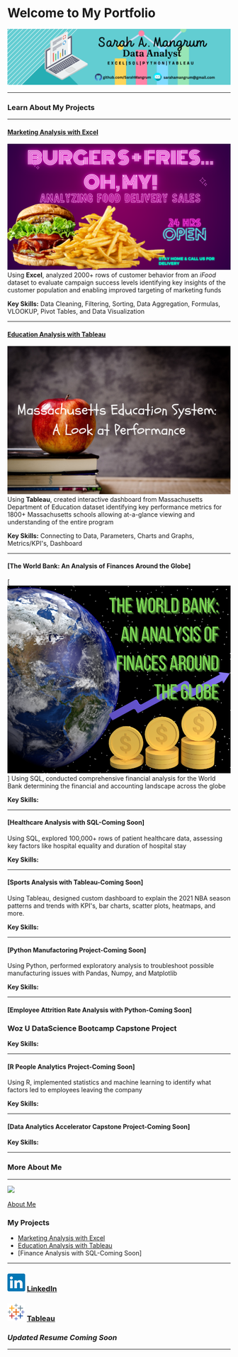 # Welcome to My Portfolio

[<img src="images/linkedinbanner.png?raw=true"/>](https://www.linkedin.com/in/sarahamangrum/)

---

### Learn About My Projects

---
#### [Marketing Analysis with Excel](https://www.linkedin.com/pulse/burgers-friesoh-my-look-food-delivery-sales-sarah-mangrum/)
[<img src="images/DoorDash.png?raw=true"/>](https://www.linkedin.com/pulse/burgers-friesoh-my-look-food-delivery-sales-sarah-mangrum/)
Using **Excel**, analyzed 2000+ rows of customer behavior from an *iFood* dataset to evaluate campaign success levels identifying key insights of the customer population and enabling improved targeting of marketing funds

**Key Skills:**  Data Cleaning, Filtering, Sorting, Data Aggregation, Formulas, VLOOKUP, Pivot Tables, and Data Visualization


---
#### [Education Analysis with Tableau](https://www.linkedin.com/pulse/massachusetts-education-system-review-sarah-mangrum/)
[<img src="images/Schoolbell.png?raw=true"/>](https://www.linkedin.com/pulse/massachusetts-education-system-review-sarah-mangrum/)
Using **Tableau**, created interactive dashboard from Massachusetts Department of Education dataset identifying key performance metrics for 1800+ Massachusetts schools allowing at-a-glance viewing and understanding of the entire program 

**Key Skills:**  Connecting to Data, Parameters, Charts and Graphs, Metrics/KPI's, Dashboard


---
#### [The World Bank: An Analysis of Finances Around the Globe]
[<img src="images/Earth Hour (Facebook Post).png?raw=true"/>]
Using SQL, conducted comprehensive financial analysis for the World Bank determining the financial and accounting landscape across the globe 

**Key Skills:**


---
#### [Healthcare Analysis with SQL-Coming Soon]
Using SQL, explored 100,000+ rows of patient healthcare data, assessing key factors like hospital equality and duration of hospital stay

**Key Skills:**


---
#### [Sports Analysis with Tableau-Coming Soon]
Using Tableau, designed custom dashboard to explain the 2021 NBA season patterns and trends with KPI's, bar charts, scatter plots, heatmaps, and more.

**Key Skills:**


---
#### [Python Manufactoring Project-Coming Soon]
Using Python, performed exploratory analysis to troubleshoot possible manufacturing issues with Pandas, Numpy, and Matplotlib

**Key Skills:**

---
#### [Employee Attrition Rate Analysis with Python-Coming Soon]
### Woz U DataScience Bootcamp Capstone Project

**Key Skills:**


---
#### [R People Analytics Project-Coming Soon]
Using R, implemented statistics and machine learning to identify what factors led to employees leaving the company

**Key Skills:**


---
#### [Data Analytics Accelerator Capstone Project-Coming Soon]

**Key Skills:**


---

### More About Me 
---

[<img src="images/AboutMeCollage.png?raw=true"/>](/AboutMe.md)

[About Me](/AboutMe.md)

### My Projects

- [Marketing Analysis with Excel](https://www.linkedin.com/pulse/burgers-friesoh-my-look-food-delivery-sales-sarah-mangrum/)
- [Education Analysis with Tableau](https://www.linkedin.com/pulse/massachusetts-education-system-review-sarah-mangrum/)
- [Finance Analysis with SQL-Coming Soon]

---

### [<img src="images/linkedin_icon.png?raw=true"/>](https://www.linkedin.com/in/sarahamangrum/) [LinkedIn](https://www.linkedin.com/in/sarahamangrum/)
### [<img src="images/tableau_icon.png?raw=true"/>](https://public.tableau.com/app/profile/sarah.mangrum) [Tableau](https://public.tableau.com/app/profile/sarah.mangrum)

### *Updated Resume Coming Soon*

---


